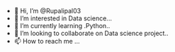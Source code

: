 - 👋 Hi, I’m @Rupalipal03
- 👀 I’m interested in Data science...
- 🌱 I’m currently learning .Python..
- 💞️ I’m looking to collaborate on Data science project..
- 📫 How to reach me ...

<!---
Rupalipal03/Rupalipal03 is a ✨ special ✨ repository because its `README.md` (this file) appears on your GitHub profile.
You can click the Preview link to take a look at your changes.
--->
